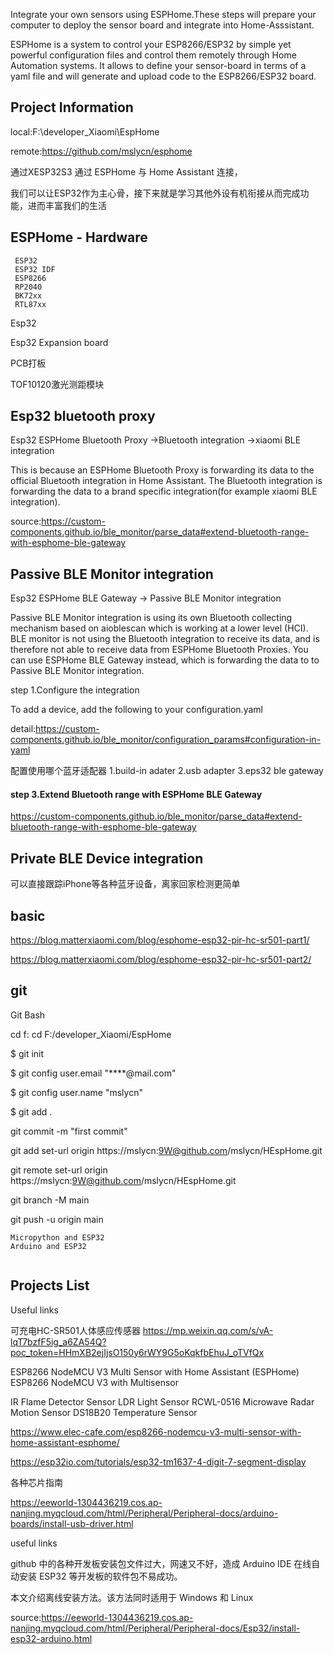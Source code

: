 Integrate your own sensors using ESPHome.These steps will prepare your computer to deploy the sensor board and integrate into Home-Asssistant.

ESPHome is a system to control your ESP8266/ESP32 by simple yet powerful configuration files and control them remotely through Home Automation systems. It allows to define your sensor-board in terms of a yaml file and will generate and upload code to the ESP8266/ESP32 board.


## Project Information

local:F:\developer_Xiaomi\EspHome

remote:https://github.com/mslycn/esphome

通过XESP32S3  通过 ESPHome 与 Home Assistant 连接，

我们可以让ESP32作为主心骨，接下来就是学习其他外设有机衔接从而完成功能，进而丰富我们的生活

## ESPHome - Hardware
~~~
 ESP32
 ESP32 IDF
 ESP8266
 RP2040
 BK72xx
 RTL87xx

~~~




Esp32

Esp32 Expansion board

PCB打板


TOF10120激光测距模块

## Esp32 bluetooth proxy

Esp32 ESPHome Bluetooth Proxy ->Bluetooth integration ->xiaomi BLE integration

This is because an ESPHome Bluetooth Proxy is forwarding its data to the official Bluetooth integration in Home Assistant. The Bluetooth integration is forwarding the data to a brand specific integration(for example xiaomi BLE integration).

source:https://custom-components.github.io/ble_monitor/parse_data#extend-bluetooth-range-with-esphome-ble-gateway

## Passive BLE Monitor integration

Esp32 ESPHome BLE Gateway -> Passive BLE Monitor integration

Passive BLE Monitor integration is using its own Bluetooth collecting mechanism based on aioblescan which is working at a lower level (HCI). BLE monitor is not using the Bluetooth integration to receive its data, and is therefore not able to receive data from ESPHome Bluetooth Proxies. You can use ESPHome BLE Gateway instead, which is forwarding the data to to Passive BLE Monitor integration.


step 1.Configure the integration

To add a device, add the following to your configuration.yaml

detail:https://custom-components.github.io/ble_monitor/configuration_params#configuration-in-yaml

配置使用哪个蓝牙适配器
1.build-in adater
2.usb adapter
3.eps32 ble gateway



#### step 3.Extend Bluetooth range with ESPHome BLE Gateway

https://custom-components.github.io/ble_monitor/parse_data#extend-bluetooth-range-with-esphome-ble-gateway



## Private BLE Device integration

可以直接跟踪iPhone等各种蓝牙设备，离家回家检测更简单

## basic

https://blog.matterxiaomi.com/blog/esphome-esp32-pir-hc-sr501-part1/

https://blog.matterxiaomi.com/blog/esphome-esp32-pir-hc-sr501-part2/

## git

Git Bash

cd f:
cd F:/developer_Xiaomi/EspHome

$ git init

$ git config user.email "****@mail.com"


$ git config user.name "mslycn"


$ git add .



git commit -m "first commit"

 git add set-url origin https://mslycn:9W@github.com/mslycn/HEspHome.git

git remote set-url origin https://mslycn:9W@github.com/mslycn/HEspHome.git

git branch -M main

git push -u origin main

~~~
Micropython and ESP32
Arduino and ESP32


~~~

## Projects List



Useful links

可充电HC-SR501人体感应传感器
https://mp.weixin.qq.com/s/vA-lqT7bzfF5ig_a6ZA54Q?poc_token=HHmXB2ejIjsO150y6rWY9G5oKqkfbEhuJ_oTVfQx

ESP8266 NodeMCU V3 Multi Sensor with Home Assistant (ESPHome)
ESP8266 NodeMCU V3 with Multisensor

IR Flame Detector Sensor
LDR Light Sensor
RCWL-0516 Microwave Radar Motion Sensor
DS18B20 Temperature Sensor

https://www.elec-cafe.com/esp8266-nodemcu-v3-multi-sensor-with-home-assistant-esphome/


https://esp32io.com/tutorials/esp32-tm1637-4-digit-7-segment-display


各种芯片指南

https://eeworld-1304436219.cos.ap-nanjing.myqcloud.com/html/Peripheral/Peripheral-docs/arduino-boards/install-usb-driver.html


useful links

github 中的各种开发板安装包文件过大，网速又不好，造成 Arduino IDE 在线自动安装 ESP32 等开发板的软件包不易成功。

本文介绍离线安装方法。该方法同时适用于 Windows 和 Linux

source:https://eeworld-1304436219.cos.ap-nanjing.myqcloud.com/html/Peripheral/Peripheral-docs/Esp32/install-esp32-arduino.html








